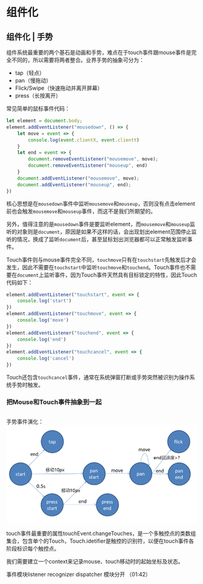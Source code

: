 # 组件化

## 组件化 | 手势
组件系统最重要的两个基石是动画和手势，难点在于touch事件跟mouse事件是完全不同的，所以需要将两者整合。业界手势的抽象可分为：  
* tap（轻点）
* pan（慢拖动）
* Flick/Swipe（快速拖动并离开屏幕）
* press（长按离开）

常见简单的鼠标事件代码：
```javascript
let element = document.body;
element.addEventListener("mousedown", () => {
    let move = event => {
        console.log(event.clientX, event.clientY)
    }
    let end = event => {
        document.removeEventListener("mousemove", move); 
        document.removeEventListener("mouseup", end)
    }
    document.addEventListener("mousemove", move);
    document.addEventListener("mouseup", end);
})
```
核心思想是在`mousedown`事件中监听`mousemove`和`mouseup`，否则没有点击element前也会触发`mousemove`和`mouseup`事件，而这不是我们所期望的。  

另外，值得注意的是`mousedown`事件是要监听element，而`mousemove`和`mouseup`监听的对象则是`document`，原因是如果不这样的话，会出现划出element范围停止监听的情况，换成了监听`document`后，甚至鼠标划出浏览器都可以正常触发监听事件。  

Touch事件则与mouse事件完全不同，`touchmove`只有在`touchstart`先触发后才会发生，因此不需要在`touchstart`中监听`touchmove`和`touchend`。Touch事件也不需要在`document`上监听事件，因为Touch事件天然具有目标锁定的特性，因此Touch代码如下：  

```javascript
element.addEventListener("touchstart", event => { 
    console.log('start')
})
element.addEventListener("touchmove", event => {
    console.log('move')
})
element.addEventListener("touchend", event => {
    console.log('end')
})
element.addEventListener("touchcancel", event => {
    console.log('cancel')
})
```
Touch还包含`touchcancel`事件，通常在系统弹窗打断或手势突然被识别为操作系统手势时触发。  

### 把Mouse和Touch事件抽象到一起
```javascript

```

手势事件演化：
![](./images/gesture_flow.png)

touch事件最重要的属性touchEvent.changeTouches，是一个多触控点的类数组集合，包含单个的Touch，Touch.idetifier是触控的识别符，以便在touch事件各阶段标识每个触控点。

我们需要建立一个context来记录mouse、touch移动时的起始坐标及状态。 

事件模块listener recognizer dispatcher 模块分开 （01:42）

